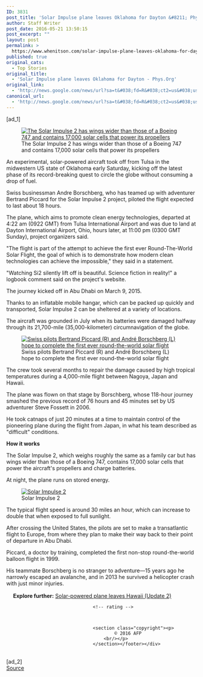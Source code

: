 ```yaml
---
ID: 3831
post_title: 'Solar Impulse plane leaves Oklahoma for Dayton &#8211; Phys.Org'
author: Staff Writer
post_date: 2016-05-21 13:50:15
post_excerpt: ""
layout: post
permalink: >
  https://www.whenitson.com/solar-impulse-plane-leaves-oklahoma-for-dayton-phys-org/
published: true
original_cats:
  - Top Stories
original_title:
  - 'Solar Impulse plane leaves Oklahoma for Dayton - Phys.Org'
original_link:
  - 'http://news.google.com/news/url?sa=t&#038;fd=R&#038;ct2=us&#038;usg=AFQjCNFPjF1B5yD4Nf56_J59rzGIdcvOOA&#038;clid=c3a7d30bb8a4878e06b80cf16b898331&#038;cid=52779112922595&#038;ei=k2dAV8C6K4uBhQGl2Y5g&#038;url=http://phys.org/news/2016-05-solar-powered-plane-latest-leg-oklahoma.html'
canonical_url:
  - 'http://news.google.com/news/url?sa=t&#038;fd=R&#038;ct2=us&#038;usg=AFQjCNFPjF1B5yD4Nf56_J59rzGIdcvOOA&#038;clid=c3a7d30bb8a4878e06b80cf16b898331&#038;cid=52779112922595&#038;ei=k2dAV8C6K4uBhQGl2Y5g&#038;url=http://phys.org/news/2016-05-solar-powered-plane-latest-leg-oklahoma.html'
---
```

 [ad_1]
<br><div id=""><div class="first-block" readability="11">
                                    <figure class="image-block"><div class="image-block-ins">
                    <a rel="lightbox" href="http://cdn.phys.org/newman/gfx/news/hires/2016/1-thesolarimpu.jpg" title="The Solar Impulse 2 has wings wider than those of a Boeing 747 and contains 17,000 solar cells that power its propellers">
                <img src="http://www.whenitson.com/wp-content/uploads/2016/05/Solar-Impulse-plane-leaves-Oklahoma-for-Dayton-PhysOrg.jpg" alt="The Solar Impulse 2 has wings wider than those of a Boeing 747 and contains 17,000 solar cells that power its propellers"/></a>
            </div>
    <figcaption class="image-block-caption">
        The Solar Impulse 2 has wings wider than those of a Boeing 747 and contains 17,000 solar cells that power its propellers
    </figcaption></figure><p>An experimental, solar-powered aircraft took off from Tulsa in the midwestern US state of Oklahoma early Saturday, kicking off the latest phase of its record-breaking quest to circle the globe without consuming a drop of fuel.
                                </p></div>
                                       <section class="article-banner first-banner"><!-- /4988204/Phys_Story_InText_Box -->
      </section><p>Swiss businessman Andre Borschberg, who has teamed up with adventurer Bertrand Piccard for the Solar Impulse 2 project, piloted the flight expected to last about 18 hours.</p>&#13;
<p>The plane, which aims to promote clean energy technologies, departed at 4:22 am (0922 GMT) from Tulsa International Airport and was due to land at Dayton International Airport, Ohio, hours later, at 11:00 pm (0300 GMT Sunday), project organizers said.</p>&#13;
<p>"The flight is part of the attempt to achieve the first ever Round-The-World Solar Flight, the goal of which is to demonstrate how modern clean technologies can achieve the impossible," they said in a statement.</p>&#13;
<p>"Watching Si2 silently lift off is beautiful. Science fiction in reality!" a logbook comment said on the project's website.</p>&#13;
<p>The journey kicked off in Abu Dhabi on March 9, 2015.</p>&#13;
<p>Thanks to an inflatable mobile hangar, which can be packed up quickly and transported, Solar Impulse 2 can be sheltered at a variety of locations.</p>&#13;
<p>The aircraft was grounded in July when its batteries were damaged halfway through its 21,700-mile (35,000-kilometer) circumnavigation of the globe.</p>&#13;
<figure class="image-block"><div class="image-block-ins">
                    <a rel="lightbox" href="http://cdn.phys.org/newman/gfx/news/hires/2016/swisspilotsb.jpg" title="Swiss pilots Bertrand Piccard (R) and André Borschberg (L) hope to complete the first ever round-the-world solar flight">
                <img src="http://www.whenitson.com/wp-content/uploads/2016/05/1463838614_644_Solar-Impulse-plane-leaves-Oklahoma-for-Dayton-PhysOrg.jpg" alt="Swiss pilots Bertrand Piccard (R) and André Borschberg (L) hope to complete the first ever round-the-world solar flight"/></a>
            </div>
    <figcaption class="image-block-caption">
        Swiss pilots Bertrand Piccard (R) and André Borschberg (L) hope to complete the first ever round-the-world solar flight
    </figcaption></figure><p>The crew took several months to repair the damage caused by high tropical temperatures during a 4,000-mile flight between Nagoya, Japan and Hawaii.</p>&#13;
<p>The plane was flown on that stage by Borschberg, whose 118-hour journey smashed the previous record of 76 hours and 45 minutes set by US adventurer Steve Fossett in 2006.</p>&#13;
<p>He took catnaps of just 20 minutes at a time to maintain control of the pioneering plane during the flight from Japan, in what his team described as "difficult" conditions.</p>&#13;
<p><b>How it works</b></p>&#13;
<p>The Solar Impulse 2, which weighs roughly the same as a family car but has wings wider than those of a Boeing 747, contains 17,000 solar cells that power the aircraft's propellers and charge batteries.</p>&#13;
<p>At night, the plane runs on stored energy.</p>&#13;
<figure class="image-block"><div class="image-block-ins">
                    <a rel="lightbox" href="http://cdn.phys.org/newman/gfx/news/hires/2016/1-solarimpulse2.jpg" title="Solar Impulse 2">
                <img src="http://www.whenitson.com/wp-content/uploads/2016/05/1463838615_398_Solar-Impulse-plane-leaves-Oklahoma-for-Dayton-PhysOrg.jpg" alt="Solar Impulse 2"/></a>
            </div>
    <figcaption class="image-block-caption">
        Solar Impulse 2
    </figcaption></figure><p>The typical flight speed is around 30 miles an hour, which can increase to double that when exposed to full sunlight.</p>&#13;
<p>After crossing the United States, the pilots are set to make a transatlantic flight to Europe, from where they plan to make their way back to their point of departure in Abu Dhabi.</p>&#13;
<p>Piccard, a doctor by training, completed the first non-stop round-the-world balloon flight in 1999.</p>&#13;
<p>His teammate Borschberg is no stranger to adventure—15 years ago he narrowly escaped an avalanche, and in 2013 he survived a helicopter crash with just minor injuries.
                                                                </p><p class="news-relevant" itemscope="" itemtype="http://schema.org/WebPage">
                                        <a href="#" id="inl-rel-href"><img class="toolsicon ic-rel" src="http://www.whenitson.com/wp-content/uploads/2016/05/Solar-Impulse-plane-leaves-Oklahoma-for-Dayton-PhysOrg.gif" width="14" height="16" alt=""/></a>
                                        <b>Explore further:</b> 
                                        <a itemprop="relatedLink" href="http://phys.org/news/2016-04-crew-solar-plane-hawaii-california.html">Solar-powered plane leaves Hawaii (Update 2)</a>
                                    </p>                                
                                <footer class="post-floor clearfix">
                                    

                                    <!-- rating -->
                                    

		    
                                    <section class="copyright"><p>
                                            © 2016 AFP
                                        <br/></p>
                                    </section></footer></div>
<br>[ad_2]
<br><a href="http://news.google.com/news/url?sa=t&#038;fd=R&#038;ct2=us&#038;usg=AFQjCNFPjF1B5yD4Nf56_J59rzGIdcvOOA&#038;clid=c3a7d30bb8a4878e06b80cf16b898331&#038;cid=52779112922595&#038;ei=k2dAV8C6K4uBhQGl2Y5g&#038;url=http://phys.org/news/2016-05-solar-powered-plane-latest-leg-oklahoma.html">Source </a>